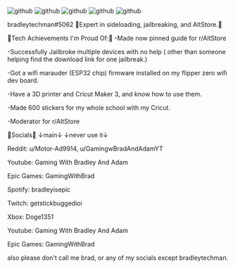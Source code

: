 ![github](https://img.shields.io/badge/iOS-000000?style=for-the-badge&logo=ios&logoColor=white)  	![github](https://img.shields.io/badge/mac%20os-000000?style=for-the-badge&logo=apple&logoColor=white) ![github](https://img.shields.io/badge/Apple-2020%20M1%20Macbook%20Air-999999?style=for-the-badge&logo=apple&logoColor=white) ![github](https://img.shields.io/badge/Python-3776AB?style=for-the-badge&logo=python&logoColor=white
) ![github](https://img.shields.io/badge/Swift-FA7343?style=for-the-badge&logo=swift&logoColor=white) 

bradleytechman#5062
📲Expert in sideloading, jailbreaking, and AltStore.📲
 
🌟Tech Achievements I'm Proud Of:🌟
-Made now pinned guide for r/AltStore
 
-Successfully Jailbroke multiple devices with no help ( other than someone helping find the download link for one jailbreak.)
 
-Got a wifi marauder (ESP32 chip) firmware installed on my flipper zero wifi dev board.
 
-Have a 3D printer and Cricut Maker 3, and know how to use them.
 
-Made 600 stickers for my whole school with my Cricut.
 
-Moderator for r/AltStore
 
🤌Socials🤌 
           ↓main↓        ↓never use it↓
           
           
Reddit: u/Motor-Ad9914, u/GamingwBradAndAdamYT

Youtube: Gaming With Bradley And Adam

Epic Games: GamingWithBrad

Spotify: bradleyisepic

Twitch: getstickbuggedioi

Xbox: Doge1351

Youtube: Gaming With Bradley And Adam

Epic Games: GamingWithBrad

also please don't call me brad, or any of my socials except bradleytechman.
